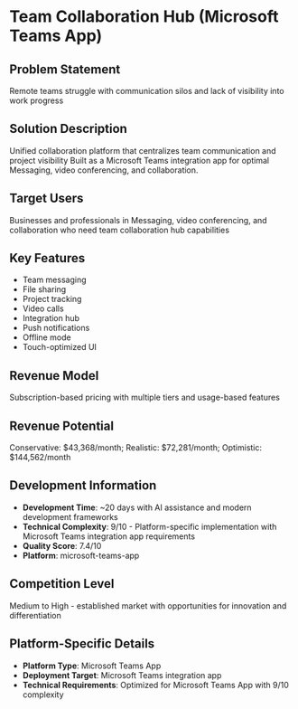 # Team Collaboration Hub (Microsoft Teams App)

## Problem Statement
Remote teams struggle with communication silos and lack of visibility into work progress

## Solution Description
Unified collaboration platform that centralizes team communication and project visibility Built as a Microsoft Teams integration app for optimal Messaging, video conferencing, and collaboration.

## Target Users
Businesses and professionals in Messaging, video conferencing, and collaboration who need team collaboration hub capabilities

## Key Features
- Team messaging
- File sharing
- Project tracking
- Video calls
- Integration hub
- Push notifications
- Offline mode
- Touch-optimized UI

## Revenue Model
Subscription-based pricing with multiple tiers and usage-based features

## Revenue Potential
Conservative: $43,368/month; Realistic: $72,281/month; Optimistic: $144,562/month

## Development Information
- **Development Time**: ~20 days with AI assistance and modern development frameworks
- **Technical Complexity**: 9/10 - Platform-specific implementation with Microsoft Teams integration app requirements
- **Quality Score**: 7.4/10
- **Platform**: microsoft-teams-app

## Competition Level
Medium to High - established market with opportunities for innovation and differentiation

## Platform-Specific Details
- **Platform Type**: Microsoft Teams App
- **Deployment Target**: Microsoft Teams integration app
- **Technical Requirements**: Optimized for Microsoft Teams App with 9/10 complexity
